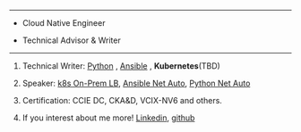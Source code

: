 ***
 * Cloud Native Engineer



 * Technical Advisor & Writer
***

1) Technical Writer: [Python](https://cutt.ly/Zj5pxTZ)
                                  , [Ansible](https://cutt.ly/Pj5pm1K)
                                  , **Kubernetes**(TBD) 


2) Speaker: [k8s On-Prem LB](https://cutt.ly/tj5pOmY), [Ansible Net Auto](https://cutt.ly/1j5pS3Y), [Python Net Auto](https://cutt.ly/Sj5pfgf)



3) Certification: CCIE DC, CKA&D, VCIX-NV6 and others.


4) If you interest about me more! [Linkedin](https://www.linkedin.com/in/hoonjo/), [github](https://github.com/sysnet4admin)
